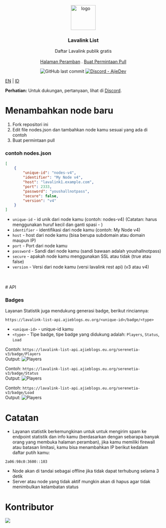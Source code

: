 <div align="center">
<a href="https://free.lavalink.rf.gd/list">
  <img src="https://cdn-cf.ajieblogs.eu.org/img/1727676032086.png" alt="logo" width="80"/>
</a>
<h3 align="center">
Lavalink List
</h3>
<p align="center">
    Daftar Lavalink publik gratis 
    <br />
    <br />
    <a href="https://free.lavalink.rf.gd/list">Halaman Peramban</a>
    .
    <a href="https://github.com/AjieDev/lavalink-list/pulls">Buat Permintaan Pull</a>
  </p>
</div>

<div align="center"> <img alt="GitHub last commit" src="https://img.shields.io/github/last-commit/AjieDev/lavalink-list?style=for-the-badge"> <a href="https://dsc.gg/ajidevserver"><img alt="Discord - AjieDev" src="https://img.shields.io/discord/993867537337024565?label=Discord&logo=discord&style=for-the-badge"></a></div>

[EN](README.md) | [ID](docs/README_id-ID.md)

**Perhatian:** Untuk dukungan, pertanyaan, lihat di [Discord](https://dsc.gg/ajidevserver).



# Menambahkan node baru
1. Fork repositori ini
2. Edit file nodes.json dan tambahkan node kamu sesuai yang ada di contoh
3. Buat permintaan pull

### contoh nodes.json
```json
[
    {
        "unique-id": "nodes-v4",
        "identifier": "My Node v4", 
        "host": "lavalink1.example.com",
        "port": 2333, 
        "password": "youshallnotpass",
        "secure": false,
        "version": "v4"
    }
]

```
- `unique-id` - id unik dari node kamu (contoh: nodes-v4) (Catatan: harus menggunakan huruf kecil dan ganti spasi - )
- `identifier` - identifikasi dari node kamu (contoh: My Node v4)
- `host` - host dari node kamu (bisa berupa subdomain atau domain maupun IP)
- `port` - Port dari node kamu
- `password` - Sandi dari node kamu (sandi bawaan adalah youshallnotpass)
- `secure` - apakah node kamu menggunakan SSL atau tidak (true atau false)
- `version` - Versi dari node kamu (versi lavalink rest api) (v3 atau v4)
<br />
<br />
# API

### Badges

Layanan Statistik juga mendukung generasi badge, berikut rinciannya:

```
https://lavalink-list-api.ajieblogs.eu.org/<unique-id>/badge/<type>
```
- `<unique-id>` - unique-id kamu
- `<type>` - Tipe badge, tipe badge yang didukung adalah: `Players`, `Status`, `Load`

Contoh: `https://lavalink-list-api.ajieblogs.eu.org/serenetia-v3/badge/Players` <br />
Output: ![Players](https://lavalink-list-api.ajieblogs.eu.org/serenetia-v3/badge/Players) <br />

Contoh: `https://lavalink-list-api.ajieblogs.eu.org/serenetia-v3/badge/Status` <br />
Output: ![Players](https://lavalink-list-api.ajieblogs.eu.org/serenetia-v3/badge/Status) <br />

Contoh: `https://lavalink-list-api.ajieblogs.eu.org/serenetia-v3/badge/Load` <br />
Output: ![Players](https://lavalink-list-api.ajieblogs.eu.org/serenetia-v3/badge/Load)

# Catatan

- Layanan statistik berkemungkinan untuk untuk mengirim spam ke endpoint statistik dan info kamu (berdasarkan dengan sebarapa banyak orang yang membuka halaman peramban), jika kamu memiliki firewall atau batasan limitasi, kamu bisa menambahkan IP berikut kedalam daftar putih kamu:

```
2a06:98c0:3600::103
```

- Node akan di tandai sebagai offline jika tidak dapat terhubung selama 3 detik
- Server atau node yang tidak aktif mungkin akan di hapus agar tidak menimbulkan kelambatan status 

# Kontributor

<a href="https://github.com/AjieDev/lavalink-list/graphs/contributors">
  <img src="https://contributors-img.web.app/image?repo=AjieDev/lavalink-list" />
</a>
